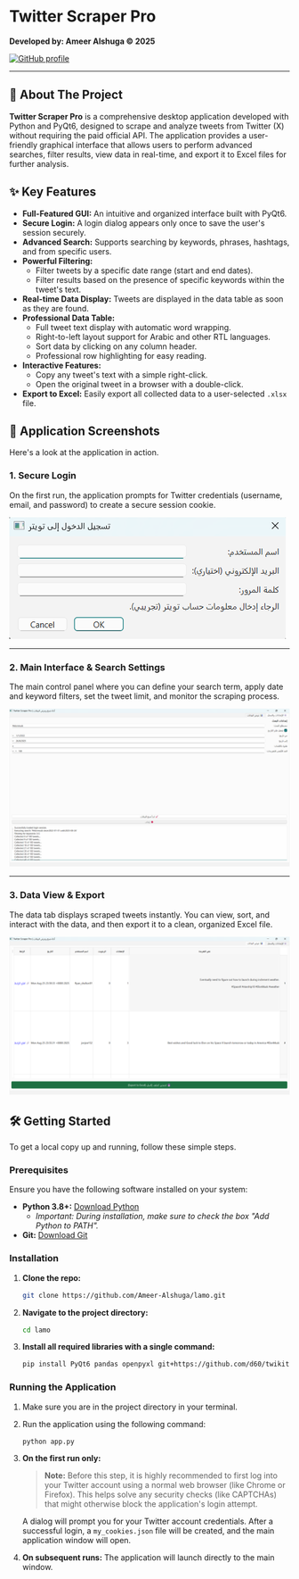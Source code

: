 # Twitter Scraper Pro

**Developed by: Ameer Alshuga © 2025**

[![GitHub profile](https://img.shields.io/badge/GitHub-Ameer--Alshuga-blue?style=flat&logo=github)](https://github.com/Ameer-Alshuga)

---

## 📜 About The Project

**Twitter Scraper Pro** is a comprehensive desktop application developed with Python and PyQt6, designed to scrape and analyze tweets from Twitter (X) without requiring the paid official API. The application provides a user-friendly graphical interface that allows users to perform advanced searches, filter results, view data in real-time, and export it to Excel files for further analysis.

## ✨ Key Features

-   **Full-Featured GUI:** An intuitive and organized interface built with PyQt6.
-   **Secure Login:** A login dialog appears only once to save the user's session securely.
-   **Advanced Search:** Supports searching by keywords, phrases, hashtags, and from specific users.
-   **Powerful Filtering:**
    -   Filter tweets by a specific date range (start and end dates).
    -   Filter results based on the presence of specific keywords within the tweet's text.
-   **Real-time Data Display:** Tweets are displayed in the data table as soon as they are found.
-   **Professional Data Table:**
    -   Full tweet text display with automatic word wrapping.
    -   Right-to-left layout support for Arabic and other RTL languages.
    -   Sort data by clicking on any column header.
    -   Professional row highlighting for easy reading.
-   **Interactive Features:**
    -   Copy any tweet's text with a simple right-click.
    -   Open the original tweet in a browser with a double-click.
-   **Export to Excel:** Easily export all collected data to a user-selected `.xlsx` file.

## 📸 Application Screenshots

Here's a look at the application in action.

### **1. Secure Login**
On the first run, the application prompts for Twitter credentials (username, email, and password) to create a secure session cookie.

![Login Dialog](https://raw.githubusercontent.com/Ameer-Alshuga/lamo/main/assets/1.png)

---

### **2. Main Interface & Search Settings**
The main control panel where you can define your search term, apply date and keyword filters, set the tweet limit, and monitor the scraping process.

![Main Interface](https://raw.githubusercontent.com/Ameer-Alshuga/lamo/main/assets/2.png)

---

### **3. Data View & Export**
The data tab displays scraped tweets instantly. You can view, sort, and interact with the data, and then export it to a clean, organized Excel file.

![Data View and Export](https://raw.githubusercontent.com/Ameer-Alshuga/lamo/main/assets/3.png)

## 🛠️ Getting Started

To get a local copy up and running, follow these simple steps.

### Prerequisites

Ensure you have the following software installed on your system:

-   **Python 3.8+:** [Download Python](https://www.python.org/downloads/)
    -   *Important: During installation, make sure to check the box "Add Python to PATH".*
-   **Git:** [Download Git](https://git-scm.com/downloads/)

### Installation

1.  **Clone the repo:**
    ```bash
    git clone https://github.com/Ameer-Alshuga/lamo.git
    ```

2.  **Navigate to the project directory:**
    ```bash
    cd lamo
    ```

3.  **Install all required libraries with a single command:**
    ```bash
    pip install PyQt6 pandas openpyxl git+https://github.com/d60/twikit.git
    ```

### Running the Application

1.  Make sure you are in the project directory in your terminal.
2.  Run the application using the following command:
    ```bash
    python app.py
    ```
3.  **On the first run only:**
    > **Note:** Before this step, it is highly recommended to first log into your Twitter account using a normal web browser (like Chrome or Firefox). This helps solve any security checks (like CAPTCHAs) that might otherwise block the application's login attempt.

    A dialog will prompt you for your Twitter account credentials. After a successful login, a `my_cookies.json` file will be created, and the main application window will open.
    
4.  **On subsequent runs:** The application will launch directly to the main window.

